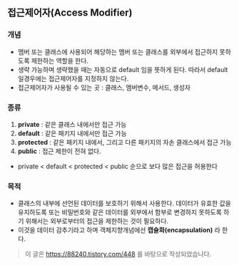 ## 접근제어자(Access Modifier)
### 개념
* 멤버 또는 클래스에 사용되어 해당하는 멤버 또는 클래스를 외부에서 접근하지 못하도록 제한하는 역할을 한다.
* 생략 가능하며 생략했을 때는 자동으로 default 임을 뜻하게 된다. 따라서 default 일경우에는 접근제어자를 지정하지 않는다.
* 접근제어자가 사용될 수 있는 곳 : 클래스, 멤버변수, 메서드, 생성자

### 종류
1. **private** : 같은 클래스 내에서만 접근 가능
2. **default** : 같은 패키지 내에서만 접근 가능
3. **protected** : 같은 패키지 내에서, 그리고 다른 패키지의 자손 클래스에서 접근 가능
4. **public** : 접근 제한이 전혀 없다.
* private < default < protected < public 순으로 보다 많은 접근을 허용한다

### 목적
* 클래스의 내부에 선언된 데이터를 보호하기 위해서 사용한다. 
데이터가 유효한 값을 유지하도록 또는 비밀번호와 같은 데이터를 외부에서 함부로 변경하지 못하도록 하기 위해서는 외부로부터의 접근을 제한하는 것이 필요하다.
* 이것을 데이터 감추기라고 하며 객체지향개념에선 **캡슐화(encapsulation)** 라 한다.

> 이 글은 https://88240.tistory.com/448 를 바탕으로 작성되었습니다.
